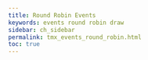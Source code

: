 ```yaml
---
title: Round Robin Events
keywords: events round robin draw
sidebar: ch_sidebar
permalink: tmx_events_round_robin.html
toc: true
---
```

